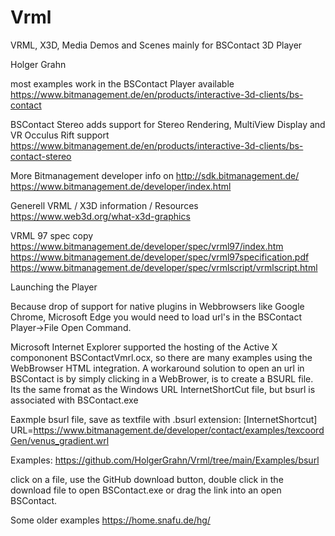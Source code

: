 # Vrml
VRML, X3D, Media Demos and Scenes mainly for BSContact 3D Player

Holger Grahn


most examples work in the BSContact Player available 
https://www.bitmanagement.de/en/products/interactive-3d-clients/bs-contact

BSContact Stereo adds support for 
Stereo Rendering, MultiView Display and  VR Occulus Rift support 
https://www.bitmanagement.de/en/products/interactive-3d-clients/bs-contact-stereo



More Bitmanagement developer info on 
http://sdk.bitmanagement.de/
https://www.bitmanagement.de/developer/index.html

Generell VRML / X3D information / Resources
https://www.web3d.org/what-x3d-graphics

VRML 97 spec copy
https://www.bitmanagement.de/developer/spec/vrml97/index.htm
https://www.bitmanagement.de/developer/spec/vrml97specification.pdf
https://www.bitmanagement.de/developer/spec/vrmlscript/vrmlscript.html


Launching the Player

Because drop of support for native plugins in Webbrowsers like Google Chrome, Microsoft Edge
you would need to load url's in the BSContact Player->File Open Command.

Microsoft Internet Explorer supported the hosting of the Active X compononent BSContactVmrl.ocx,
so there are many examples using the WebBrowser HTML integration.
A workaround solution to open an url in BSContact is by simply clicking in a WebBrower, is to create a BSURL file.
Its the same fromat as the Windows URL InternetShortCut file, but bsurl is associated with BSContact.exe


Eaxmple bsurl file, save as  textfile with .bsurl extension:
[InternetShortcut]
URL=https://www.bitmanagement.de/developer/contact/examples/texcoordGen/venus_gradient.wrl

Examples:
https://github.com/HolgerGrahn/Vrml/tree/main/Examples/bsurl

click on a file, use the GitHub download button, double click in  the download file to open BSContact.exe or drag the link into an open BSContact.



Some older examples
https://home.snafu.de/hg/





